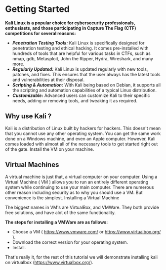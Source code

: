 # Getting Started

**Kali Linux is a popular choice for cybersecurity professionals, enthusiasts, and those participating in Capture The Flag (CTF) competitions for several reasons:**

- ***Penetration Testing Tools:*** Kali Linux is specifically designed for penetration testing and ethical hacking. It comes pre-installed with hundreds of tools that are helpful for various tasks in CTFs, such as nmap, gdb, Metasploit, John the Ripper, Hydra, Wireshark, and many more.
- ***Regularly Updated:*** Kali Linux is updated regularly with new tools, patches, and fixes. This ensures that the user always has the latest tools and vulnerabilities at their disposal.
- ***Scripting & Automation:*** With Kali being based on Debian, it supports all the scripting and automation capabilities of a typical Linux distribution. 
- ***Customizable:*** Advanced users can customize Kali to their specific needs, adding or removing tools, and tweaking it as required.

## Why use Kali ?
Kali is a distribution of Linux built by hackers for hackers. This doesn't mean that you cannot use any other operating system. 
You can get the same work done on a Windows machine, and even an Apple computer. 
However, Kali comes loaded with almost all of the necessary tools to get started right out of the gate.
Install the VM on your machine.

## Virtual Machines
A virtual machine is just that, a virtual computer on your computer. Using a Virtual Machine ( VM ) allows you to run an entirely different operating system while continuing to use your main computer. 
There are numerous other reason including security as to why you should use a VM. But convenience is the simplest.
Installing a Virtual Machine

The biggest names in VM's are VirtualBox, and VMWare. They both provide free solutions, and have alot of the same functionality. 

**The steps for installing a VMWare are as follows:**

- Choose a VM ( https://www.vmware.com/ or https://www.virtualbox.org/ ).
- Download the correct version for your operating system.
- Install.
  
That's really it, for the rest of this tutorial we will demonstrate installing kali on virtualbox (https://www.virtualbox.org/).
